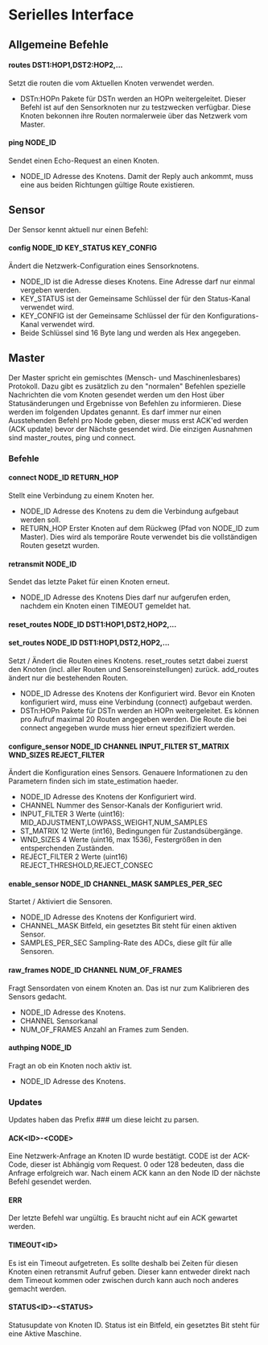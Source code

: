 # Serielles Interface

## Allgemeine Befehle

#### routes DST1:HOP1,DST2:HOP2,...
Setzt die routen die vom Aktuellen Knoten verwendet werden.
* DSTn:HOPn Pakete für DSTn werden an HOPn weitergeleitet.
Dieser Befehl ist auf den Sensorknoten nur zu testzwecken verfügbar. Diese Knoten bekonnen ihre Routen normalerweie über das Netzwerk vom Master.

#### ping NODE\_ID
Sendet einen Echo-Request an einen Knoten.
* NODE\_ID Adresse des Knotens.
Damit der Reply auch ankommt, muss eine aus beiden Richtungen gültige Route existieren.


## Sensor
Der Sensor kennt aktuell nur einen Befehl:
#### config NODE\_ID KEY\_STATUS KEY\_CONFIG
Ändert die Netzwerk-Configuration eines Sensorknotens.
* NODE\_ID ist die Adresse dieses Knotens. Eine Adresse darf nur einmal vergeben werden.
* KEY\_STATUS ist der Gemeinsame Schlüssel der für den Status-Kanal verwendet wird.
* KEY\_CONFIG ist der Gemeinsame Schlüssel der für den Konfigurations-Kanal verwendet wird.
* Beide Schlüssel sind 16 Byte lang und werden als Hex angegeben.

## Master
Der Master spricht ein gemischtes (Mensch- und Maschinenlesbares) Protokoll.
Dazu gibt es zusätzlich zu den "normalen" Befehlen spezielle Nachrichten die vom Knoten gesendet werden um den Host über Statusänderungen und Ergebnisse von Befehlen zu informieren.
Diese werden im folgenden Updates genannt.
Es darf immer nur einen Ausstehenden Befehl pro Node geben, dieser muss erst ACK'ed werden (ACK update) bevor der Nächste gesendet wird.
Die einzigen Ausnahmen sind master\_routes, ping und connect.

### Befehle

#### connect NODE\_ID RETURN\_HOP
Stellt eine Verbindung zu einem Knoten her.
* NODE\_ID Adresse des Knotens zu dem die Verbindung aufgebaut werden soll.
* RETURN\_HOP Erster Knoten auf dem Rückweg (Pfad von NODE\_ID zum Master). Dies wird als temporäre Route verwendet bis die vollständigen Routen gesetzt wurden.

#### retransmit NODE\_ID
Sendet das letzte Paket für einen Knoten erneut.
* NODE\_ID Adresse des Knotens
Dies darf nur aufgerufen erden, nachdem ein Knoten einen TIMEOUT gemeldet hat.

#### reset\_routes NODE\_ID DST1:HOP1,DST2,HOP2,...
#### set\_routes NODE\_ID DST1:HOP1,DST2,HOP2,...
Setzt / Ändert die Routen eines Knotens. reset\_routes setzt dabei zuerst den Knoten (incl. aller Routen und Sensoreinstellungen) zurück. add\_routes ändert nur die bestehenden Routen.
* NODE\_ID Adresse des Knotens der Konfiguriert wird. Bevor ein Knoten konfiguriert wird, muss eine Verbindung (connect) aufgebaut werden.
* DSTn:HOPn Pakete für DSTn werden an HOPn weitergeleitet. Es können pro Aufruf maximal 20 Routen angegeben werden.
Die Route die bei connect angegeben wurde muss hier erneut spezifiziert werden.

#### configure\_sensor NODE\_ID CHANNEL INPUT\_FILTER ST\_MATRIX WND\_SIZES REJECT\_FILTER
Ändert die Konfiguration eines Sensors. Genauere Informationen zu den Parametern finden sich im state\_estimation haeder.
* NODE\_ID Adresse des Knotens der Konfiguriert wird.
* CHANNEL Nummer des Sensor-Kanals der Konfiguriert wrid.
* INPUT\_FILTER 3 Werte (uint16): MID\_ADJUSTMENT,LOWPASS\_WEIGHT,NUM\_SAMPLES
* ST\_MATRIX 12 Werte (int16), Bedingungen für Zustandsübergänge.
* WND\_SIZES 4 Werte (uint16, max 1536), Festergrößen in den entsperchenden Zuständen.
* REJECT\_FILTER 2 Werte (uint16) REJECT\_THRESHOLD,REJECT\_CONSEC

#### enable\_sensor NODE\_ID CHANNEL\_MASK SAMPLES\_PER\_SEC
Startet / Aktiviert die Sensoren.
* NODE\_ID Adresse des Knotens der Konfiguriert wird.
* CHANNEL\_MASK Bitfeld, ein gesetztes Bit steht für einen aktiven Sensor.
* SAMPLES\_PER\_SEC Sampling-Rate des ADCs, diese gilt für alle Sensoren.

#### raw\_frames NODE\_ID CHANNEL NUM\_OF\_FRAMES
Fragt Sensordaten von einem Knoten an. Das ist nur zum Kalibrieren des Sensors gedacht.
* NODE\_ID Adresse des Knotens.
* CHANNEL Sensorkanal
* NUM\_OF\_FRAMES Anzahl an Frames zum Senden.

#### authping NODE\_ID
Fragt an ob ein Knoten noch aktiv ist.
* NODE\_ID Adresse des Knotens.

### Updates
Updates haben das Prefix ### um diese leicht zu parsen.
#### ACK\<ID\>-\<CODE\>
Eine Netzwerk-Anfrage an Knoten ID wurde bestätigt. CODE ist der ACK-Code, dieser ist Abhängig vom Request. 0 oder 128 bedeuten, dass die Anfrage erfolgreich war.
Nach einem ACK kann an den Node ID der nächste Befehl gesendet werden.
#### ERR
Der letzte Befehl war ungültig. Es braucht nicht auf ein ACK gewartet werden.
#### TIMEOUT\<ID\>
Es ist ein Timeout aufgetreten. Es sollte deshalb bei Zeiten für diesen Knoten einen retransmit Aufruf geben. Dieser kann entweder direkt nach dem Timeout kommen oder zwischen durch kann auch noch anderes gemacht werden.
#### STATUS\<ID\>-\<STATUS\>
Statusupdate von Knoten ID. Status ist ein Bitfeld, ein gesetztes Bit steht für eine Aktive Maschine.
